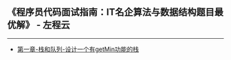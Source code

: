 ## 《程序员代码面试指南：IT名企算法与数据结构题目最优解》 - 左程云
---

+ [第一章-栈和队列-设计一个有getMin功能的栈](http://github.com/KevinsBobo/book_code/blob/master/zuocodebook/01_stackandqueue_01_getMin.c)
